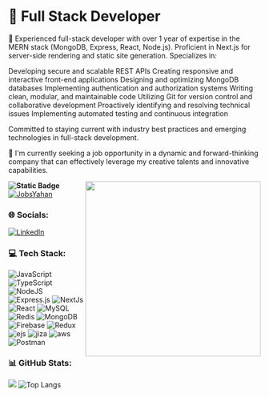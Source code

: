 <!-- https://cdn.dribbble.com/users/1292677/screenshots/6139167/media/5387dc7e035b3efe9d94516044de66a4.gif
-->


# 💫    <span align="center"> <strong> Full Stack Developer </strong>  </span>

 🔭 Experienced full-stack developer with over 1 year of expertise in the MERN stack (MongoDB, Express, React, Node.js). Proficient in Next.js for server-side rendering and static site generation. Specializes in:

Developing secure and scalable REST APIs
Creating responsive and interactive front-end applications
Designing and optimizing MongoDB databases
Implementing authentication and authorization systems
Writing clean, modular, and maintainable code
Utilizing Git for version control and collaborative development
Proactively identifying and resolving technical issues
Implementing automated testing and continuous integration

Committed to staying current with industry best practices and emerging technologies in full-stack development.

 🤝 I'm currently seeking a job opportunity in a dynamic and
forward-thinking company that can effectively leverage my creative
talents and innovative capabilities.

 <img  align="right" width="350" src =
"https://cdn.dribbble.com/users/1292677/screenshots/6139167/media/5387dc7e035b3efe9d94516044de66a4.gif">

 <strong> ![Static
Badge](https://img.shields.io/badge/Current%20Project%20%3A--8B4BA3?style=social&link=https%3A%2F%2Fwww.jobsyahan.com%2Fen)
 </strong> [![JobsYahan](https://jobsyahan-v3.s3.ap-south-1.amazonaws.com/svg-icons/jobsyahaanmain.svg?logo=Github&logoColor=White)](https://www.jobsyahan.com/en)
 <br>


### 🌐 Socials:
[![LinkedIn](https://img.shields.io/badge/LinkedIn-%230077B5.svg?logo=linkedin&logoColor=white)](https://www.linkedin.com/in/ashutosh-choudhary-33590219a/)
<!-- [![Twitter](https://img.shields.io/badge/Twitter-%231DA1F2.svg?logo=Twitter&logoColor=white)](https://twitter.com/saxena100parth)
[![Instagram](https://img.shields.io/badge/Instagram-%23E4405F.svg?logo=Instagram&logoColor=white)](https://www.instagram.com/_parth_23_/)
-->
### 💻 Tech Stack:
![JavaScript](https://img.shields.io/badge/javascript-%23323330.svg?style=flat&logo=javascript&logoColor=%23F7DF1E)
![TypeScript](https://img.shields.io/badge/typescript-%23324440.svg?style=flat&logo=typescript&logoColor=blue)
![NodeJS](https://img.shields.io/badge/node.js-6DA55F?style=flat&logo=node.js&logoColor=white)
![Express.js](https://img.shields.io/badge/express.js-%23404d59.svg?style=flat&logo=express&logoColor=%2361DAFB)
![NextJs](https://img.shields.io/badge/react-%2320232a.svg?style=flat&logo=react&logoColor=%2361DAFB)
![React](https://img.shields.io/badge/react-%2320232a.svg?style=flat&logo=next&logoColor=%2361DAFB)
![MySQL](https://img.shields.io/badge/mysql-%2300f.svg?style=flat&logo=mysql&logoColor=white)
![Redis](https://img.shields.io/badge/redis-%23593d88.svg?style=flat&logo=redis&logoColor=white)
![MongoDB](https://img.shields.io/badge/MongoDB-%234ea94b.svg?style=flat&logo=mongodb&logoColor=white)
![Firebase](https://img.shields.io/badge/firebase-%2300f.svg?style=flat&logo=firebase&logoColor=white)
![Redux](https://img.shields.io/badge/redux-%23593d88.svg?style=flat&logo=redux&logoColor=white)
![ejs](https://img.shields.io/badge/ejs-%231572B6.svg?style=flat&logo=ejs&logoColor=white)
![jiza](https://img.shields.io/badge/jira-%23563D7C.svg?style=flat&logo=jira&logoColor=white)
![aws](https://img.shields.io/badge/AWS-%23430098.svg?style=flat&logo=AWS&logoColor=white)
![Postman](https://img.shields.io/badge/Postman-FF6C37?style=flat&logo=postman&logoColor=white)

### 📊 GitHub Stats:
<!-- ![](https://github-readme-stats.vercel.app/api?username=saxena100parth&theme=algolia&hide_border=true&include_all_commits=false&count_private=false)<br/>
-->

![](https://github-readme-streak-stats.herokuapp.com/?user=recursiveway&theme=tokyonight&layout=compact)
![Top Langs](https://github-readme-stats.vercel.app/api/top-langs/?username=recursiveway&theme=tokyonight&layout=compact)
